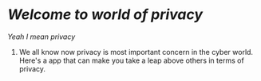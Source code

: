 # _Welcome to world of privacy_
_Yeah I mean privacy_
1. We all know now privacy is most important concern in the cyber world. Here's a app that can make you take a leap above others in terms of privacy.